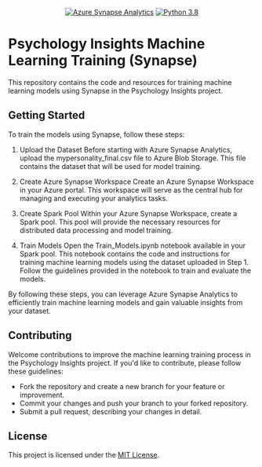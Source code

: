 <p align="center">
  <a href="https://azure.microsoft.com/services/synapse-analytics/"><img src="https://img.shields.io/badge/Azure%20Synapse-Analytics-blue.svg" alt="Azure Synapse Analytics"></a>
  <a href="https://www.python.org/downloads/release/python-380/"><img src="https://img.shields.io/badge/Python-3.8-blue.svg" alt="Python 3.8"></a>
</p>

# Psychology Insights Machine Learning Training (Synapse)


This repository contains the code and resources for training machine learning models using Synapse in the Psychology Insights project.

## Getting Started

To train the models using Synapse, follow these steps:

1. Upload the Dataset
Before starting with Azure Synapse Analytics, upload the mypersonality_final.csv file to Azure Blob Storage. This file contains the dataset that will be used for model training.

2. Create Azure Synapse Workspace
Create an Azure Synapse Workspace in your Azure portal. This workspace will serve as the central hub for managing and executing your analytics tasks.

3. Create Spark Pool
Within your Azure Synapse Workspace, create a Spark pool. This pool will provide the necessary resources for distributed data processing and model training.

4. Train Models
Open the Train_Models.ipynb notebook available in your Spark pool. This notebook contains the code and instructions for training machine learning models using the dataset uploaded in Step 1. Follow the guidelines provided in the notebook to train and evaluate the models.

By following these steps, you can leverage Azure Synapse Analytics to efficiently train machine learning models and gain valuable insights from your dataset.

## Contributing

Welcome contributions to improve the machine learning training process in the Psychology Insights project. If you'd like to contribute, please follow these guidelines:

- Fork the repository and create a new branch for your feature or improvement.
- Commit your changes and push your branch to your forked repository.
- Submit a pull request, describing your changes in detail.

## License

This project is licensed under the [MIT License](LICENSE).
